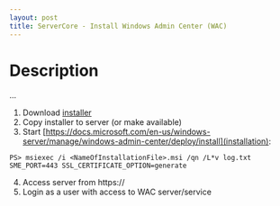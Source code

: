 ```yaml
---
layout: post
title: ServerCore - Install Windows Admin Center (WAC)
---
```


# Description
...

1) Download [installer](http://aka.ms/WACDownload)
2) Copy installer to server (or make available)
3) Start [https://docs.microsoft.com/en-us/windows-server/manage/windows-admin-center/deploy/install](installation):
```
PS> msiexec /i <NameOfInstallationFile>.msi /qn /L*v log.txt SME_PORT=443 SSL_CERTIFICATE_OPTION=generate
```
4) Access server from https://<ServerNameOrAddress>
5) Login as a user with access to WAC server/service

